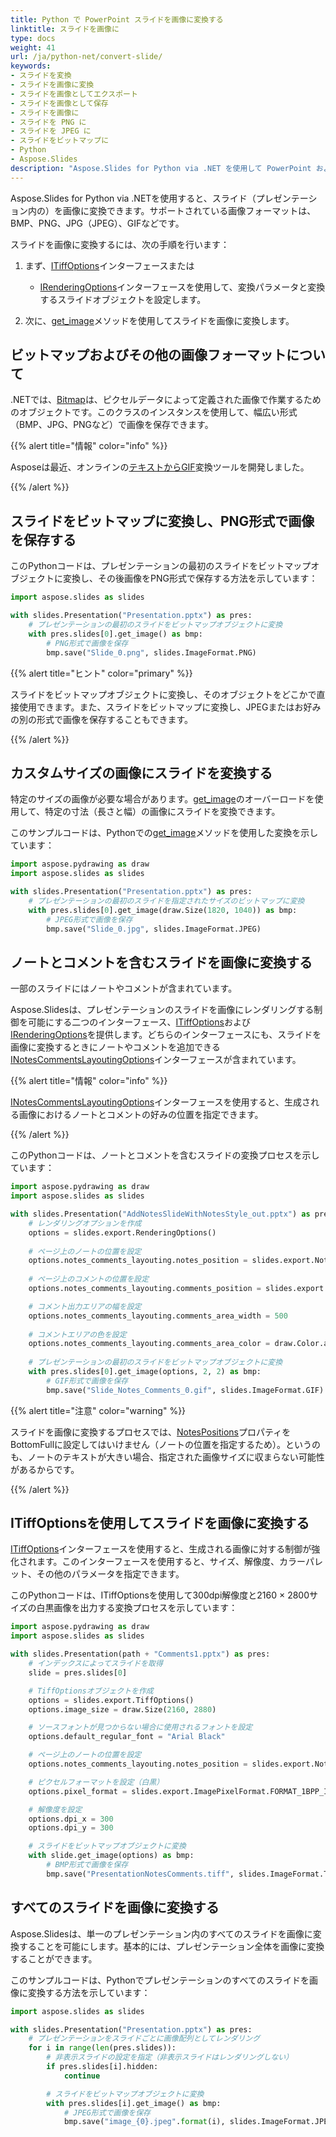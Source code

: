 ```yaml
---
title: Python で PowerPoint スライドを画像に変換する
linktitle: スライドを画像に
type: docs
weight: 41
url: /ja/python-net/convert-slide/
keywords:
- スライドを変換
- スライドを画像に変換
- スライドを画像としてエクスポート
- スライドを画像として保存
- スライドを画像に
- スライドを PNG に
- スライドを JPEG に
- スライドをビットマップに
- Python
- Aspose.Slides
description: "Aspose.Slides for Python via .NET を使用して PowerPoint および OpenDocument のスライドをさまざまな形式に変換する方法を学びましょう。PPTX や ODP のスライドを BMP、PNG、JPEG、TIFF などに高品質で簡単にエクスポートできます。"
---
```


Aspose.Slides for Python via .NETを使用すると、スライド（プレゼンテーション内の）を画像に変換できます。サポートされている画像フォーマットは、BMP、PNG、JPG（JPEG）、GIFなどです。

スライドを画像に変換するには、次の手順を行います：

1. まず、[ITiffOptions](https://reference.aspose.com/slides/python-net/aspose.slides.export/itiffoptions/)インターフェースまたは
   * [IRenderingOptions](https://reference.aspose.com/slides/python-net/aspose.slides.export/irenderingoptions/)インターフェースを使用して、変換パラメータと変換するスライドオブジェクトを設定します。

2. 次に、[get_image](https://reference.aspose.com/slides/python-net/aspose.slides/islide/)メソッドを使用してスライドを画像に変換します。

## **ビットマップおよびその他の画像フォーマットについて**

.NETでは、[Bitmap](https://docs.microsoft.com/en-us/dotnet/api/system.drawing.bitmap?view=net-5.0)は、ピクセルデータによって定義された画像で作業するためのオブジェクトです。このクラスのインスタンスを使用して、幅広い形式（BMP、JPG、PNGなど）で画像を保存できます。

{{% alert title="情報" color="info" %}}

Asposeは最近、オンラインの[テキストからGIF](https://products.aspose.app/slides/text-to-gif)変換ツールを開発しました。

{{% /alert %}}

## **スライドをビットマップに変換し、PNG形式で画像を保存する**

このPythonコードは、プレゼンテーションの最初のスライドをビットマップオブジェクトに変換し、その後画像をPNG形式で保存する方法を示しています：

```py 
import aspose.slides as slides

with slides.Presentation("Presentation.pptx") as pres:
    # プレゼンテーションの最初のスライドをビットマップオブジェクトに変換
    with pres.slides[0].get_image() as bmp:
        # PNG形式で画像を保存
        bmp.save("Slide_0.png", slides.ImageFormat.PNG)
```

{{% alert title="ヒント" color="primary" %}} 

スライドをビットマップオブジェクトに変換し、そのオブジェクトをどこかで直接使用できます。また、スライドをビットマップに変換し、JPEGまたはお好みの別の形式で画像を保存することもできます。

{{% /alert %}}  

## **カスタムサイズの画像にスライドを変換する**

特定のサイズの画像が必要な場合があります。[get_image](https://reference.aspose.com/slides/python-net/aspose.slides/islide/)のオーバーロードを使用して、特定の寸法（長さと幅）の画像にスライドを変換できます。

このサンプルコードは、Pythonでの[get_image](https://reference.aspose.com/slides/python-net/aspose.slides/islide/)メソッドを使用した変換を示しています：

```py
import aspose.pydrawing as draw
import aspose.slides as slides

with slides.Presentation("Presentation.pptx") as pres:
    # プレゼンテーションの最初のスライドを指定されたサイズのビットマップに変換
    with pres.slides[0].get_image(draw.Size(1820, 1040)) as bmp:
        # JPEG形式で画像を保存
        bmp.save("Slide_0.jpg", slides.ImageFormat.JPEG)
```

## **ノートとコメントを含むスライドを画像に変換する**

一部のスライドにはノートやコメントが含まれています。

Aspose.Slidesは、プレゼンテーションのスライドを画像にレンダリングする制御を可能にする二つのインターフェース、[ITiffOptions](https://reference.aspose.com/slides/python-net/aspose.slides.export/itiffoptions/)および[IRenderingOptions](https://reference.aspose.com/slides/python-net/aspose.slides.export/irenderingoptions/)を提供します。どちらのインターフェースにも、スライドを画像に変換するときにノートやコメントを追加できる[INotesCommentsLayoutingOptions](https://reference.aspose.com/slides/python-net/aspose.slides.export/inotescommentslayoutingoptions/)インターフェースが含まれています。

{{% alert title="情報" color="info" %}} 

[INotesCommentsLayoutingOptions](https://reference.aspose.com/slides/python-net/aspose.slides.export/inotescommentslayoutingoptions/)インターフェースを使用すると、生成される画像におけるノートとコメントの好みの位置を指定できます。

{{% /alert %}} 

このPythonコードは、ノートとコメントを含むスライドの変換プロセスを示しています：

```py 
import aspose.pydrawing as draw
import aspose.slides as slides

with slides.Presentation("AddNotesSlideWithNotesStyle_out.pptx") as pres:
    # レンダリングオプションを作成
    options = slides.export.RenderingOptions()
                
    # ページ上のノートの位置を設定
    options.notes_comments_layouting.notes_position = slides.export.NotesPositions.BOTTOM_TRUNCATED
                
    # ページ上のコメントの位置を設定
    options.notes_comments_layouting.comments_position = slides.export.CommentsPositions.RIGHT

    # コメント出力エリアの幅を設定
    options.notes_comments_layouting.comments_area_width = 500
                
    # コメントエリアの色を設定
    options.notes_comments_layouting.comments_area_color = draw.Color.antique_white
                
    # プレゼンテーションの最初のスライドをビットマップオブジェクトに変換
    with pres.slides[0].get_image(options, 2, 2) as bmp:
        # GIF形式で画像を保存
        bmp.save("Slide_Notes_Comments_0.gif", slides.ImageFormat.GIF)
```

{{% alert title="注意" color="warning" %}} 

スライドを画像に変換するプロセスでは、[NotesPositions](https://reference.aspose.com/slides/python-net/aspose.slides.export/inotescommentslayoutingoptions/)プロパティをBottomFullに設定してはいけません（ノートの位置を指定するため）。というのも、ノートのテキストが大きい場合、指定された画像サイズに収まらない可能性があるからです。

{{% /alert %}} 

## **ITiffOptionsを使用してスライドを画像に変換する**

[ITiffOptions](https://reference.aspose.com/slides/python-net/aspose.slides.export/itiffoptions/)インターフェースを使用すると、生成される画像に対する制御が強化されます。このインターフェースを使用すると、サイズ、解像度、カラーパレット、その他のパラメータを指定できます。

このPythonコードは、ITiffOptionsを使用して300dpi解像度と2160 × 2800サイズの白黒画像を出力する変換プロセスを示しています：

```py 
import aspose.pydrawing as draw
import aspose.slides as slides

with slides.Presentation(path + "Comments1.pptx") as pres:
    # インデックスによってスライドを取得
    slide = pres.slides[0]

    # TiffOptionsオブジェクトを作成
    options = slides.export.TiffOptions() 
    options.image_size = draw.Size(2160, 2880)

    # ソースフォントが見つからない場合に使用されるフォントを設定
    options.default_regular_font = "Arial Black"

    # ページ上のノートの位置を設定 
    options.notes_comments_layouting.notes_position = slides.export.NotesPositions.BOTTOM_TRUNCATED

    # ピクセルフォーマットを設定（白黒）
    options.pixel_format = slides.export.ImagePixelFormat.FORMAT_1BPP_INDEXED

    # 解像度を設定
    options.dpi_x = 300
    options.dpi_y = 300

    # スライドをビットマップオブジェクトに変換
    with slide.get_image(options) as bmp:
        # BMP形式で画像を保存
        bmp.save("PresentationNotesComments.tiff", slides.ImageFormat.TIFF)
```

## **すべてのスライドを画像に変換する**

Aspose.Slidesは、単一のプレゼンテーション内のすべてのスライドを画像に変換することを可能にします。基本的には、プレゼンテーション全体を画像に変換することができます。

このサンプルコードは、Pythonでプレゼンテーションのすべてのスライドを画像に変換する方法を示しています：

```py
import aspose.slides as slides

with slides.Presentation("Presentation.pptx") as pres:
    # プレゼンテーションをスライドごとに画像配列としてレンダリング
    for i in range(len(pres.slides)):
        # 非表示スライドの設定を指定（非表示スライドはレンダリングしない）
        if pres.slides[i].hidden:
            continue

        # スライドをビットマップオブジェクトに変換
        with pres.slides[i].get_image() as bmp:
            # JPEG形式で画像を保存
            bmp.save("image_{0}.jpeg".format(i), slides.ImageFormat.JPEG)
```